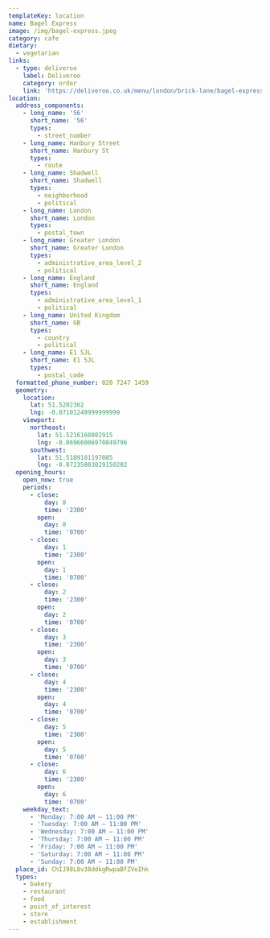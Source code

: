 ```yaml
---
templateKey: location
name: Bagel Express
image: /img/bagel-express.jpeg
category: cafe
dietary:
  - vegetarian
links:
  - type: deliveroo
    label: Deliveroo
    category: order
    link: 'https://deliveroo.co.uk/menu/london/brick-lane/bagel-express'
location:
  address_components:
    - long_name: '56'
      short_name: '56'
      types:
        - street_number
    - long_name: Hanbury Street
      short_name: Hanbury St
      types:
        - route
    - long_name: Shadwell
      short_name: Shadwell
      types:
        - neighborhood
        - political
    - long_name: London
      short_name: London
      types:
        - postal_town
    - long_name: Greater London
      short_name: Greater London
      types:
        - administrative_area_level_2
        - political
    - long_name: England
      short_name: England
      types:
        - administrative_area_level_1
        - political
    - long_name: United Kingdom
      short_name: GB
      types:
        - country
        - political
    - long_name: E1 5JL
      short_name: E1 5JL
      types:
        - postal_code
  formatted_phone_number: 020 7247 1459
  geometry:
    location:
      lat: 51.5202362
      lng: -0.07101249999999999
    viewport:
      northeast:
        lat: 51.5216160802915
        lng: -0.06966006970849796
      southwest:
        lat: 51.5189181197085
        lng: -0.07235803029150202
  opening_hours:
    open_now: true
    periods:
      - close:
          day: 0
          time: '2300'
        open:
          day: 0
          time: '0700'
      - close:
          day: 1
          time: '2300'
        open:
          day: 1
          time: '0700'
      - close:
          day: 2
          time: '2300'
        open:
          day: 2
          time: '0700'
      - close:
          day: 3
          time: '2300'
        open:
          day: 3
          time: '0700'
      - close:
          day: 4
          time: '2300'
        open:
          day: 4
          time: '0700'
      - close:
          day: 5
          time: '2300'
        open:
          day: 5
          time: '0700'
      - close:
          day: 6
          time: '2300'
        open:
          day: 6
          time: '0700'
    weekday_text:
      - 'Monday: 7:00 AM – 11:00 PM'
      - 'Tuesday: 7:00 AM – 11:00 PM'
      - 'Wednesday: 7:00 AM – 11:00 PM'
      - 'Thursday: 7:00 AM – 11:00 PM'
      - 'Friday: 7:00 AM – 11:00 PM'
      - 'Saturday: 7:00 AM – 11:00 PM'
      - 'Sunday: 7:00 AM – 11:00 PM'
  place_id: ChIJ98L8v38ddkgRwpaBfZVoIhk
  types:
    - bakery
    - restaurant
    - food
    - point_of_interest
    - store
    - establishment
---
```

